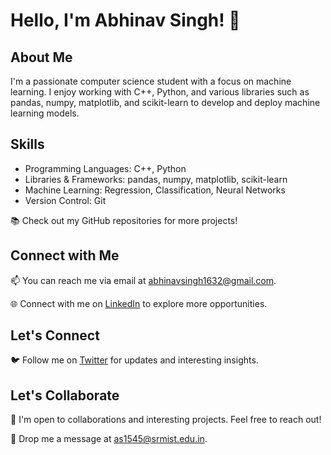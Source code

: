 # Hello, I'm Abhinav Singh! 👋

## About Me
I'm a passionate computer science student with a focus on machine learning. I enjoy working with C++, Python, and various libraries such as pandas, numpy, matplotlib, and scikit-learn to develop and deploy machine learning models.

## Skills
- Programming Languages: C++, Python
- Libraries & Frameworks: pandas, numpy, matplotlib, scikit-learn
- Machine Learning: Regression, Classification, Neural Networks
- Version Control: Git


📚 Check out my GitHub repositories for more projects!

## Connect with Me
📫 You can reach me via email at [abhinavsingh1632@gmail.com](mailto:abhinavsingh1632@gmail.com).

🌐 Connect with me on [LinkedIn](https://www.linkedin.com/in/abhinav-singh-4b1049251/) to explore more opportunities.

## Let's Connect
🐦 Follow me on [Twitter](https://twitter.com/Abhinav65344194) for updates and interesting insights.

## Let's Collaborate
🤝 I'm open to collaborations and interesting projects. Feel free to reach out!

📧 Drop me a message at [as1545@srmist.edu.in](mailto:as1545@srmist.edu.in).
